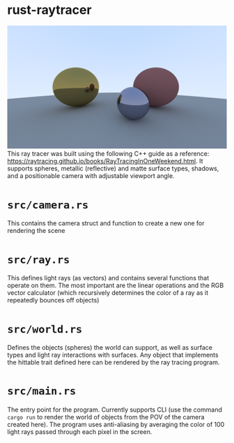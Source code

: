# rust-raytracer
![2 metallic and 1 matte sphere rendered by ray tracing](image.png?raw=true "Rendering of metallic and matte surfaces")
This ray tracer was built using the following C++ guide as a reference: https://raytracing.github.io/books/RayTracingInOneWeekend.html. It supports spheres, metallic (reflective) and matte surface types, shadows, and a positionable camera with adjustable viewport angle.

# `src/camera.rs`
This contains the camera struct and function to create a new one for rendering the scene

# `src/ray.rs`
This defines light rays (as vectors) and contains several functions that operate on them. The most important are the linear operations and the RGB vector calculator (which recursively determines the color of a ray as it repeatedly bounces off objects)

# `src/world.rs`
Defines the objects (spheres) the world can support, as well as surface types and light ray interactions with surfaces. Any object that implements the hittable trait defined here can be rendered by the ray tracing program.

# `src/main.rs`
The entry point for the program. Currently supports CLI (use the command `cargo run` to render the world of objects from the POV of the camera created here). The program uses anti-aliasing by averaging the color of 100 light rays passed through each pixel in the screen.


